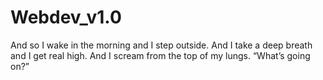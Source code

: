 # Webdev_v1.0
And so I wake in the morning and I step outside. And I take a deep breath and I get real high. And I scream from the top of my lungs. “What’s going on?”
